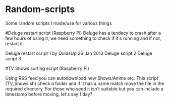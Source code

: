 # Random-scripts
Some random scripts I made/use for various things 

#Deluge restart script (Raspberry Pi)
Deluge has a tendecy to crash after a few hours of using it, we need something to check if it's running and if not, restart it.

Deluge restart script 1 by QuidsUp 26 Jan 2013
Deluge script 2
Deluge script 3

#TV Shows sorting script (Raspberry Pi)

Using RSS feed you can autodownload new Shows/Anime etc. This script (TV_Shows.sh) check a folder and if it has a name match move the file in the required directory. For those who seed it isn't suitable but you can include a timestamp before moving, let's say 1 day? 

